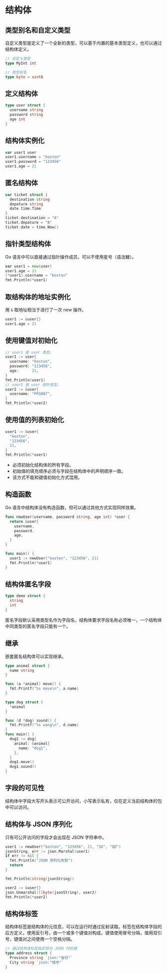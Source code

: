 # 结构体

## 类型别名和自定义类型

自定义类型是定义了一个全新的类型，可以基于内置的基本类型定义，也可以通过结构体定义。

```go
// 自定义类型
type MyInt int

// 类型别名
type byte = uint8
```

## 定义结构体

```go
type user struct {
  username string
  password string
  age int
}
```

## 结构体实例化

```go
var user1 user
user1.username = "koston"
user1.password = "123456"
user1.age = 21
```

## 匿名结构体

```go
var ticket struct {
  destination string
  depature string
  date time.Time
}
ticket.destination = "A"
ticket.depature = "B"
ticket.date = time.Now()
```

## 指针类型结构体

Go 语言中可以直接通过指针操作成员，可以不使用星号（语法糖）。

```go
var user1 = new(user)
user1.age = 21
(*user1).username = "koston"
fmt.Println(*user1)
```

## 取结构体的地址实例化

用 `&` 取地址相当于进行了一次 new 操作。

```go
user1 := &user{}
user1.age = 21
```

## 使用键值对初始化

```go
// user1 是 user 类型。
user1 := user{
  username: "koston",
  password: "123456",
  age:      21,
}
fmt.Println(user1)
// user2 是 user 指针类型。
user2 := &user{
  username: "PPG007",
}
fmt.Println(*user2)
```

## 使用值的列表初始化

```go
user1 := &user{
  "koston",
  "123456",
  21,
}
fmt.Println(*user1)
```

- 必须初始化结构体的所有字段。
- 初始值的填充顺序必须与字段在结构体中的声明顺序一致。
- 该方式不能和键值初始化方式混用。

## 构造函数

Go 语言中结构体没有构造函数，但可以通过其他方式实现同样效果。

```go
func newUser(username, password string, age int) *user {
  return &user{
    username,
    password,
    age,
  }
}

func main() {
  user1 := newUser("koston", "123456", 21)
  fmt.Println(*user1)
}
```

## 结构体匿名字段

```go
type demo struct {
  string
  int
}
```

匿名字段默认采用类型名作为字段名，结构体要求字段名称必须唯一，一个结构体中同类型的匿名字段只能有一个。

## 继承

嵌套匿名结构体可以实现继承。

```go
type animal struct {
  name string
}

func (a *animal) move() {
  fmt.Printf("%s move\n", a.name)
}

type dog struct {
  *animal
}

func (d *dog) sound() {
  fmt.Printf("%s wang\n", d.name)
}
func main() {
  dog1 := dog{
    animal: &animal{
      name: "dog1",
    },
  }
  dog1.move()
  dog1.sound()
}
```

## 字段的可见性

结构体中字段大写开头表示可公开访问，小写表示私有，仅在定义当前结构体的包中可以访问。

## 结构体与 JSON 序列化

只有可公开访问的字段才会出现在 JSON 字符串中。

```go
user1 := newUser("koston", "123456", 21, "SD", "QD")
jsonString, err := json.Marshal(user1)
if err != nil {
  fmt.Println("JSON 序列化失败")
  return
}

fmt.Println(string(jsonString))

user2 := &user{}
json.Unmarshal([]byte(jsonString), user2)
fmt.Println(*user2)
```

## 结构体标签

结构体标签是结构体的元信息，可以在运行时通过反射读取。标签在结构体字段的后方定义，使用反引号，由一个或多个键值对构成，键值使用冒号分隔，值用双引号，键值对之间使用一个空格分隔。

```go
// 通过结构体标签指定转为 JSON 时的键
type address struct {
  Province string `json:"省份"`
  City string `json:"城市"`
}
```
